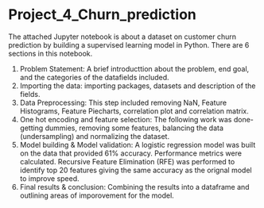 # Project_4_Churn_prediction

The attached Jupyter notebook is about a dataset on customer churn prediction by building a supervised learning model in Python. There are 6 sections in this notebook.

1. Problem Statement: A brief introducttion about the problem, end goal, and the categories of the datafields included.
2. Importing the data: importing packages, datasets and description of the fields.
3. Data Preprocessing: This step included removing NaN, Feature Histograms, Feature Piecharts, correlation plot and correlation matrix.
4. One hot encoding and feature selection: The following work was done-getting dummies, removing some features, balancing the data (undersampling) and normalizing the dataset.
5. Model building & Model validation: A logistic regression model was built on the data that provided 61% accuracy. Performance metrics were calculated. Recursive Feature Elimination (RFE) was performed to identify top 20 features giving the same accuracy as the orignal model to improve speed.
6. Final results & conclusion: Combining the results into a dataframe and outlining areas of imporovement for the model.
